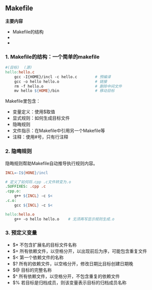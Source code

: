 ## Makefile

**主要内容**
- Makefile的结构
-
-


### 1. Makefile的结构：一个简单的makefile
```makefile
#(目标)  (源) 
hello:hello.c
    gcc -I{HOME}/incl -c hello.c        # 预编译
    gcc -o hello hello.o                # 链接
    rm -f hello.o                       # 删除中间文件
    mv hello ${HOME}/bin                # 移动目标
```

Makefile里包含：
- 变量定义：使用$取值
- 显式规则：如何生成目标文件
- 隐晦规则
- 文件指示：在Makefile中引用另一个Makefile等
- 注释：使用#号，只有行注释

### 2. 隐晦规则
隐晦规则帮助Makefile自动推导执行规则内容。
```makefile
INCL=-I${HONE}/incl

# 定义了如何将.cpp .c文件转变为.o
.SUFFIXES: .cpp .c
.cpp.o:
    g++ ${INCL} -c $<
.c.o:
    gcc ${INCL} -c $<

hello:hello.o
    g++ -o hello hello.o    # 无须再写显示规则生成.o
```

### 3. 预定义变量
- $* 不包含扩展名的目标文件名称
- $+ 所有依赖文件，以空格分开，以出现前后为序，可能包含重复文件
- $< 第一个依赖文件的名称
- $? 所有的依赖文件，以空格分开，修改日期比目标创建日期晚
- $@ 目标的完整名称
- $^ 所有依赖文件，以空格分开，不包含重复的依赖文件
- $% 若目标是归档成员，则该变量表示目标的归档成员名称
